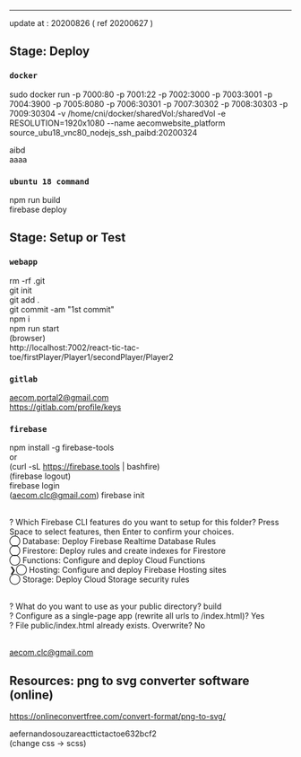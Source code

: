 -------------------------------------------------------------------
update at : 20200826 ( ref 20200627 )

## Stage: Deploy

### `docker`
sudo docker run -p 7000:80 -p 7001:22 -p 7002:3000 -p 7003:3001 -p 7004:3900 -p 7005:8080 -p 7006:30301 -p 7007:30302 -p 7008:30303 -p 7009:30304 -v /home/cni/docker/sharedVol:/sharedVol -e RESOLUTION=1920x1080 --name aecomwebsite_platform source_ubu18_vnc80_nodejs_ssh_paibd:20200324 <br />

aibd<br />
aaaa<br />

### `ubuntu 18 command`
npm run build <br />
firebase deploy <br />


## Stage: Setup or Test
### `webapp`
rm -rf .git <br/>
git init <br/>
git add . <br/>
git commit -am "1st commit" <br/>
npm i <br/>
npm run start <br/>
(browser)<br/>
http://localhost:7002/react-tic-tac-toe/firstPlayer/Player1/secondPlayer/Player2

### `gitlab`
aecom.portal2@gmail.com <br/>
https://gitlab.com/profile/keys <br/>

### `firebase`
npm install -g firebase-tools <br/>
or <br/>
(curl -sL https://firebase.tools | bashfire)  <br/>
(firebase logout) <br/>
firebase login <br/>
(aecom.clc@gmail.com)
firebase init <br/><br/>

? Which Firebase CLI features do you want to setup for this folder? Press Space to select features, then Enter to confirm your choices. <br/>
 ◯ Database: Deploy Firebase Realtime Database Rules <br/>
 ◯ Firestore: Deploy rules and create indexes for Firestore <br/>
 ◯ Functions: Configure and deploy Cloud Functions <br/>
❯◯ Hosting: Configure and deploy Firebase Hosting sites <br/>
 ◯ Storage: Deploy Cloud Storage security rules <br/><br/>

? What do you want to use as your public directory? build <br/>
? Configure as a single-page app (rewrite all urls to /index.html)? Yes <br/>
? File public/index.html already exists. Overwrite? No <br/><br/>

aecom.clc@gmail.com <br/>


## Resources: png to svg converter software (online)

https://onlineconvertfree.com/convert-format/png-to-svg/

aefernandosouzareacttictactoe632bcf2 <br/>
(change css -> scss)<br/>